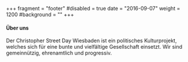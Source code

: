 +++
fragment = "footer"
#disabled = true
date = "2016-09-07"
weight = 1200
#background = ""
+++
#### Über uns

Der Christopher Street Day Wiesbaden ist ein politisches Kulturprojekt, welches sich für eine bunte und vielfältige Gesellschaft einsetzt. Wir sind gemeinnützig, ehrenamtlich und progressiv.
